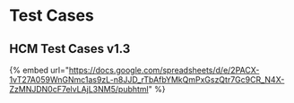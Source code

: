 # Test Cases

## HCM Test Cases v1.3

{% embed url="https://docs.google.com/spreadsheets/d/e/2PACX-1vT27A059WnGNmc1as9zL-n8JJD_rTbAfbYMkQmPxGszQtr7Gc9CR_N4X-ZzMNJDN0cF7elvLAjL3NM5/pubhtml" %}
